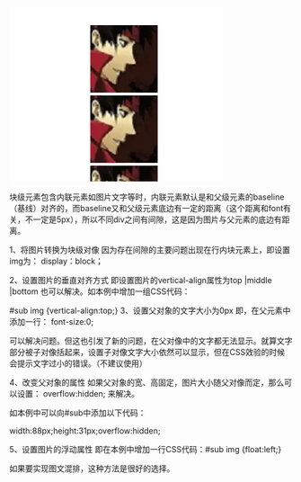 ![image-20230815181853247](../image/image下方的空白/image-20230815181853247.png)

块级元素包含内联元素如图片文字等时，内联元素默认是和父级元素的baseline（基线）对齐的，而baseline又和父级元素底边有一定的距离（这个距离和font有关，不一定是5px），所以不同div之间有间隙，这是因为图片与父元素的底边有距离。

1、将图片转换为块级对像
因为存在间隙的主要问题出现在行内块元素上，即设置img为：
display：block；

2、设置图片的垂直对齐方式
即设置图片的vertical-align属性为top |middle |bottom 也可以解决。如本例中增加一组CSS代码：

 #sub img {vertical-align:top;}
3、设置父对象的文字大小为0px
即，在父元素中添加一行： font-size:0;

可以解决问题。但这也引发了新的问题，在父对像中的文字都无法显示。就算文字部分被子对像括起来，设置子对像文字大小依然可以显示，但在CSS效验的时候会提示文字过小的错误。（不建议使用）

4、改变父对象的属性
如果父对象的宽、高固定，图片大小随父对像而定，那么可以设置： overflow:hidden; 来解决。

如本例中可以向#sub中添加以下代码：

width:88px;height:31px;overflow:hidden;

5、设置图片的浮动属性
即在本例中增加一行CSS代码：#sub img {float:left;}

如果要实现图文混排，这种方法是很好的选择。